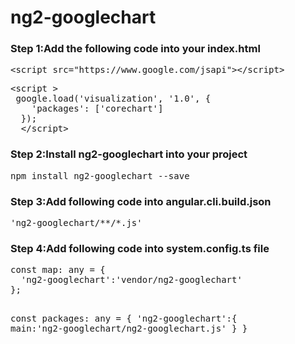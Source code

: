 # ng2-googlechart

<h3>Step 1:Add the following code into your index.html</h3>
<pre>&lt;<span class="pl-ent">script</span><span class="pl-e"> src</span>=<span class="pl-s"><span class="pl-pds">"</span>https://www.google.com/jsapi<span class="pl-pds">"</span></span>&gt;&lt;/<span class="pl-ent">script</span>&gt;</pre>

<pre>&lt;<span class="pl-ent">script</span> &gt;
 google.load('visualization', '1.0', {
    'packages': ['corechart']
  });
  &lt;/<span class="pl-ent">script</span>&gt;</pre>

<h3>Step 2:Install ng2-googlechart into your project</h3>

<pre>npm install ng2-googlechart --save</pre>

<h3>Step 3:Add following code into angular.cli.build.json</h3>

<pre>'ng2-googlechart/**/*.js'</pre>
<p>
<h3>Step 4:Add following code into system.config.ts file</h3>
<pre>
const map: any = {
  'ng2-googlechart':'vendor/ng2-googlechart'
};

const packages: any = {
  'ng2-googlechart':{
    main:'ng2-googlechart/ng2-googlechart.js'
  }
}
</pre>

</p>

